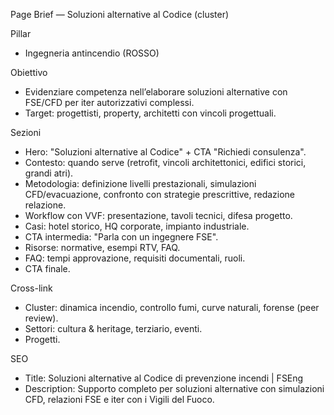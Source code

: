 Page Brief — Soluzioni alternative al Codice (cluster)

Pillar
- Ingegneria antincendio (ROSSO)

Obiettivo
- Evidenziare competenza nell’elaborare soluzioni alternative con FSE/CFD per iter autorizzativi complessi.
- Target: progettisti, property, architetti con vincoli progettuali.

Sezioni
- Hero: "Soluzioni alternative al Codice" + CTA "Richiedi consulenza".
- Contesto: quando serve (retrofit, vincoli architettonici, edifici storici, grandi atri).
- Metodologia: definizione livelli prestazionali, simulazioni CFD/evacuazione, confronto con strategie prescrittive, redazione relazione.
- Workflow con VVF: presentazione, tavoli tecnici, difesa progetto.
- Casi: hotel storico, HQ corporate, impianto industriale.
- CTA intermedia: "Parla con un ingegnere FSE".
- Risorse: normative, esempi RTV, FAQ.
- FAQ: tempi approvazione, requisiti documentali, ruoli.
- CTA finale.

Cross-link
- Cluster: dinamica incendio, controllo fumi, curve naturali, forense (peer review).
- Settori: cultura & heritage, terziario, eventi.
- Progetti.

SEO
- Title: Soluzioni alternative al Codice di prevenzione incendi | FSEng
- Description: Supporto completo per soluzioni alternative con simulazioni CFD, relazioni FSE e iter con i Vigili del Fuoco.

